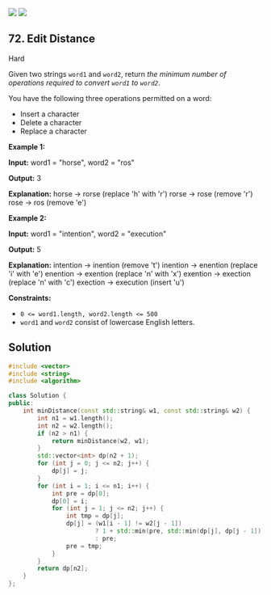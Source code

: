 [![](https://img.shields.io/github/stars/javadev/LeetCode-in-All?label=Stars&style=flat-square)](https://github.com/javadev/LeetCode-in-All)
[![](https://img.shields.io/github/forks/javadev/LeetCode-in-All?label=Fork%20me%20on%20GitHub%20&style=flat-square)](https://github.com/javadev/LeetCode-in-All/fork)

## 72\. Edit Distance

Hard

Given two strings `word1` and `word2`, return _the minimum number of operations required to convert `word1` to `word2`_.

You have the following three operations permitted on a word:

*   Insert a character
*   Delete a character
*   Replace a character

**Example 1:**

**Input:** word1 = "horse", word2 = "ros"

**Output:** 3

**Explanation:** horse -> rorse (replace 'h' with 'r') rorse -> rose (remove 'r') rose -> ros (remove 'e') 

**Example 2:**

**Input:** word1 = "intention", word2 = "execution"

**Output:** 5

**Explanation:** intention -> inention (remove 't') inention -> enention (replace 'i' with 'e') enention -> exention (replace 'n' with 'x') exention -> exection (replace 'n' with 'c') exection -> execution (insert 'u') 

**Constraints:**

*   `0 <= word1.length, word2.length <= 500`
*   `word1` and `word2` consist of lowercase English letters.

## Solution

```cpp
#include <vector>
#include <string>
#include <algorithm>

class Solution {
public:
    int minDistance(const std::string& w1, const std::string& w2) {
        int n1 = w1.length();
        int n2 = w2.length();
        if (n2 > n1) {
            return minDistance(w2, w1);
        }
        std::vector<int> dp(n2 + 1);
        for (int j = 0; j <= n2; j++) {
            dp[j] = j;
        }
        for (int i = 1; i <= n1; i++) {
            int pre = dp[0];
            dp[0] = i;
            for (int j = 1; j <= n2; j++) {
                int tmp = dp[j];
                dp[j] = (w1[i - 1] != w2[j - 1])
                        ? 1 + std::min(pre, std::min(dp[j], dp[j - 1]))
                        : pre;
                pre = tmp;
            }
        }
        return dp[n2];
    }
};
```